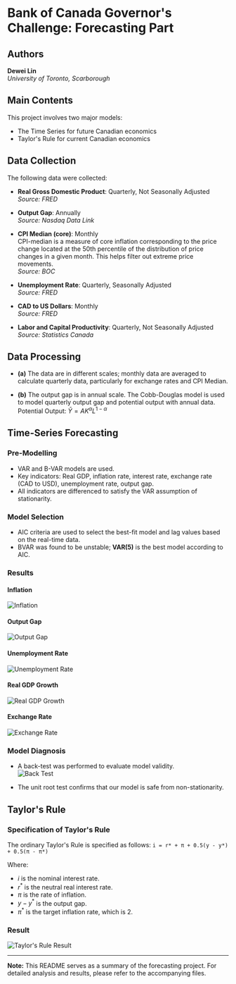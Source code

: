 # Bank of Canada Governor's Challenge: Forecasting Part

## Authors
**Dewei Lin**  
*University of Toronto, Scarborough*

## Main Contents
This project involves two major models:
- The Time Series for future Canadian economics
- Taylor's Rule for current Canadian economics

## Data Collection
The following data were collected:

- **Real Gross Domestic Product**: Quarterly, Not Seasonally Adjusted  
  *Source: FRED*

- **Output Gap**: Annually  
  *Source: Nasdaq Data Link*

- **CPI Median (core)**: Monthly  
  CPI-median is a measure of core inflation corresponding to the price change located at the 50th percentile of the distribution of price changes in a given month. This helps filter out extreme price movements.  
  *Source: BOC*

- **Unemployment Rate**: Quarterly, Seasonally Adjusted  
  *Source: FRED*

- **CAD to US Dollars**: Monthly  
  *Source: FRED*

- **Labor and Capital Productivity**: Quarterly, Not Seasonally Adjusted  
  *Source: Statistics Canada*

## Data Processing
- **(a)** The data are in different scales; monthly data are averaged to calculate quarterly data, particularly for exchange rates and CPI Median.
  
- **(b)** The output gap is in annual scale. The Cobb-Douglas model is used to model quarterly output gap and potential output with annual data.  
  Potential Output:  $\bar{Y} = AK^{\alpha}L^{1-\alpha}$

## Time-Series Forecasting

### Pre-Modelling
- VAR and B-VAR models are used.
- Key indicators: Real GDP, inflation rate, interest rate, exchange rate (CAD to USD), unemployment rate, output gap.
- All indicators are differenced to satisfy the VAR assumption of stationarity.

### Model Selection
- AIC criteria are used to select the best-fit model and lag values based on the real-time data.
- BVAR was found to be unstable; **VAR(5)** is the best model according to AIC.

### Results

#### Inflation
![Inflation](inf.png)

#### Output Gap
![Output Gap](og.png)

#### Unemployment Rate
![Unemployment Rate](ue.png)

#### Real GDP Growth
![Real GDP Growth](gdp.growth.png)

#### Exchange Rate
![Exchange Rate](ex.png)

### Model Diagnosis
- A back-test was performed to evaluate model validity.  
  ![Back Test](back_test.png)

- The unit root test confirms that our model is safe from non-stationarity.

## Taylor's Rule

### Specification of Taylor's Rule
The ordinary Taylor's Rule is specified as follows: `i = r* + π + 0.5(y - y*) + 0.5(π - π*)`


Where:
- $i$ is the nominal interest rate.
- $r^*$ is the neutral real interest rate.
- $\pi$ is the rate of inflation.
- $y - y^*$ is the output gap.
- $\pi^{*}$ is the target inflation rate, which is 2.

### Result
![Taylor's Rule Result](taylor.png)

---

**Note:** This README serves as a summary of the forecasting project. For detailed analysis and results, please refer to the accompanying files.
